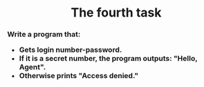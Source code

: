 <h1 align="center">The fourth task</h1>

<h3 align="left">
  <p>Write a program that:</p>
<dr>
<ul>
<li>Gets login number-password.</li>
<li>If it is a secret number, the program outputs: "Hello, Agent".</li>
<li>Otherwise prints "Access denied."</li>
</ul>
</h3>

